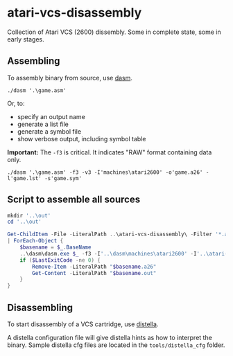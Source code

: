 # atari-vcs-disassembly

Collection of Atari VCS (2600) dissembly. Some in complete state, some in early stages.

## Assembling

To assembly binary from source,  use [dasm](https://dasm-assembler.github.io/).

`./dasm '.\game.asm'`

Or, to:

* specify an output name
* generate a list file
* generate a symbol file
* show verbose output, including symbol table

**Important:** The `-f3` is critical. It indicates "RAW" format containing data only.

`./dasm '.\game.asm' -f3 -v3 -I'machines\atari2600' -o'game.a26' -l'game.lst' -s'game.sym'`

## Script to assemble all sources

```PowerShell
mkdir '..\out'
cd '..\out'

Get-ChildItem -File -LiteralPath ..\atari-vcs-disassembly\ -Filter '*.asm' `
| ForEach-Object {
    $basename = $_.BaseName
    ..\dasm\dasm.exe $_ -f3 -I'..\dasm\machines\atari2600' -I'..\atari-vcs-disassembly\tools\Dennis Debro Build' -o"$basename.a26" -l"$basename.lst" -s"$basename.sym" | Out-File -LiteralPath "$basename.out"
    if ($LastExitCode -ne 0) {
        Remove-Item -LiteralPath "$basename.a26"
        Get-Content -LiteralPath "$basename.out"
    }
}
```

## Disassembling

To start disassembly of a VCS cartridge,  use [distella](https://github.com/johnkharvey/distella).

A distella configuration file will give distella hints as how to interpret the binary.  Sample distella cfg files are located in the `tools/distella_cfg` folder.
